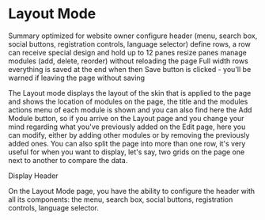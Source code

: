 # Layout Mode

Summary
optimized for website owner
configure header (menu, search box, social buttons, registration controls, language selector)
define rows, a row can receive special design and hold up to 12 panes
resize panes
manage modules (add, delete, reorder) without reloading the page
Full width rows
everything is saved at the end when then Save button is clicked - you'll be warned if leaving the page without saving

The Layout mode displays the layout of the skin that is applied to the page and shows the location of modules on the page, the title and the modules actions menu of each module is shown and you can also find here the Add Module button, so if you arrive on the Layout page and you change your mind regarding what you've previously added on the Edit page, here you can modify, either by adding other modules or by removing the previously added ones. You can also split the page into more than one row, it's very useful for when you want to display, let's say, two grids on the page one next to another to compare the data. 

Display Header

On the Layout Mode page, you have the ability to configure the header with all its components: the menu, search box, social buttons, registration controls, language selector. 

